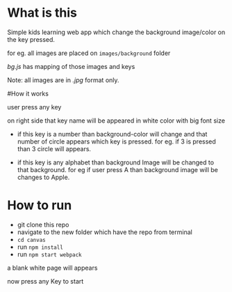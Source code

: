 # What is this

Simple kids learning web app which change the background image/color on the key pressed.

for eg.
all images are placed on `images/background` folder

_bg.js_ has mapping of those images and keys

Note: all images are in _.jpg_ format only.

#How it works

user press any key

on right side that key name will be appeared in white color with big font size

*   if this key is a number than background-color will change and that number of circle appears which key is pressed.
    for eg. if 3 is pressed than 3 circle will appears.

*   if this key is any alphabet than background Image will be changed to that background.
    for eg if user press A than background image will be changes to Apple.

# How to run

*   git clone this repo
*   navigate to the new folder which have the repo from terminal
*   `cd canvas`
*   run `npm install`
*   run `npm start webpack`

a blank white page will appears

now press any Key to start
